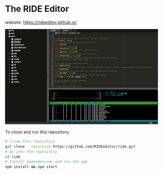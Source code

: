 # The RIDE Editor

website: https://rideeditor.github.io/

![alt tag](documentation/screenshot_july22.png)

To clone and run this repository:

```bash
# Clone this repository
git clone --recursive https://github.com/RIDEeditor/ride.git
# Go into the repository
cd ride
# Install dependencies and run the app
npm install && npm start
```
